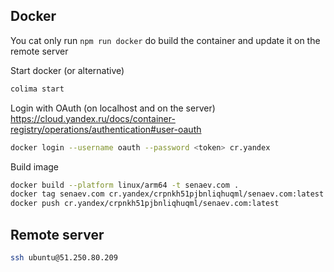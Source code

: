 ## Docker

You cat only run `npm run docker` do build the container and update it on the remote server

Start docker (or alternative)

```bash
colima start
```

Login with OAuth (on localhost and on the server)
https://cloud.yandex.ru/docs/container-registry/operations/authentication#user-oauth

```bash
docker login --username oauth --password <token> cr.yandex
```

Build image

```bash
docker build --platform linux/arm64 -t senaev.com .
docker tag senaev.com cr.yandex/crpnkh51pjbnliqhuqml/senaev.com:latest
docker push cr.yandex/crpnkh51pjbnliqhuqml/senaev.com:latest
```

## Remote server

```bash
ssh ubuntu@51.250.80.209
```
